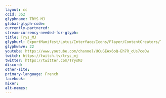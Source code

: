```yaml
---
layout: cc
ccid: 352
glyphname: TRYS_MJ
global-glyph-code:
currently-partnered:
stream-currency-needed-for-glyph:
title: Trys_MJ
glyphurl: ExportManifest/Lotus/Interface/Icons/Player/ContentCreators/Trysmj.png
glyphwave: 22
youtube: https://www.youtube.com/channel/UCuGEAx6oQ-Eh7R_cUs7ceOw
twitch: https://twitch.tv/trys_mj
twitter: https://twitter.com/TrysMJ
discord:
other-site:
primary-language: French
facebook:
mixer:
alt-names:
---
```

